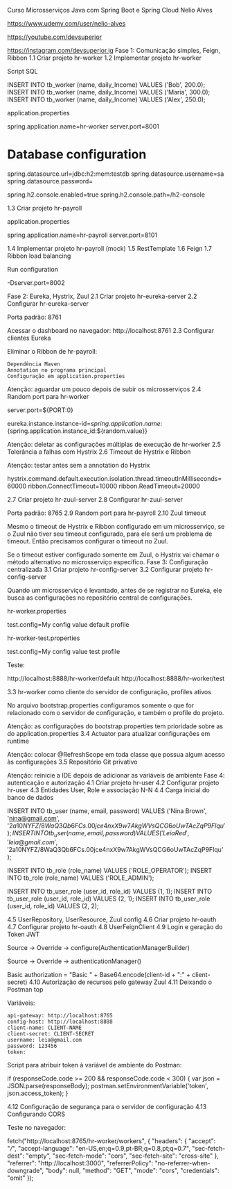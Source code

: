 Curso Microsserviços Java com Spring Boot e Spring Cloud
Nelio Alves

https://www.udemy.com/user/nelio-alves

https://youtube.com/devsuperior

https://instagram.com/devsuperior.ig
Fase 1: Comunicação simples, Feign, Ribbon
1.1 Criar projeto hr-worker
1.2 Implementar projeto hr-worker

Script SQL

INSERT INTO tb_worker (name, daily_Income) VALUES ('Bob', 200.0);
INSERT INTO tb_worker (name, daily_Income) VALUES ('Maria', 300.0);
INSERT INTO tb_worker (name, daily_Income) VALUES ('Alex', 250.0);

application.properties

spring.application.name=hr-worker
server.port=8001

# Database configuration
spring.datasource.url=jdbc:h2:mem:testdb
spring.datasource.username=sa
spring.datasource.password=

spring.h2.console.enabled=true
spring.h2.console.path=/h2-console

1.3 Criar projeto hr-payroll

application.properties

spring.application.name=hr-payroll
server.port=8101

1.4 Implementar projeto hr-payroll (mock)
1.5 RestTemplate
1.6 Feign
1.7 Ribbon load balancing

Run configuration

-Dserver.port=8002

Fase 2: Eureka, Hystrix, Zuul
2.1 Criar projeto hr-eureka-server
2.2 Configurar hr-eureka-server

Porta padrão: 8761

Acessar o dashboard no navegador: http://localhost:8761
2.3 Configurar clientes Eureka

Eliminar o Ribbon de hr-payroll:

    Dependência Maven
    Annotation no programa principal
    Configuração em application.properties

Atenção: aguardar um pouco depois de subir os microsserviços
2.4 Random port para hr-worker

server.port=${PORT:0}

eureka.instance.instance-id=${spring.application.name}:${spring.application.instance_id:${random.value}}

Atenção: deletar as configurações múltiplas de execução de hr-worker
2.5 Tolerância a falhas com Hystrix
2.6 Timeout de Hystrix e Ribbon

Atenção: testar antes sem a annotation do Hystrix

hystrix.command.default.execution.isolation.thread.timeoutInMilliseconds=60000
ribbon.ConnectTimeout=10000
ribbon.ReadTimeout=20000

2.7 Criar projeto hr-zuul-server
2.8 Configurar hr-zuul-server

Porta padrão: 8765
2.9 Random port para hr-payroll
2.10 Zuul timeout

Mesmo o timeout de Hystrix e Ribbon configurado em um microsserviço, se o Zuul não tiver seu timeout configurado, para ele será um problema de timeout. Então precisamos configurar o timeout no Zuul.

Se o timeout estiver configurado somente em Zuul, o Hystrix vai chamar o método alternativo no microsserviço específico.
Fase 3: Configuração centralizada
3.1 Criar projeto hr-config-server
3.2 Configurar projeto hr-config-server

Quando um microsserviço é levantado, antes de se registrar no Eureka, ele busca as configurações no repositório central de configurações.

hr-worker.properties

test.config=My config value default profile

hr-worker-test.properties

test.config=My config value test profile

Teste:

http://localhost:8888/hr-worker/default
http://localhost:8888/hr-worker/test

3.3 hr-worker como cliente do servidor de configuração, profiles ativos

No arquivo bootstrap.properties configuramos somente o que for relacionado com o servidor de configuração, e também o profile do projeto.

Atenção: as configurações do bootstrap.properties tem prioridade sobre as do application.properties
3.4 Actuator para atualizar configurações em runtime

Atenção: colocar @RefreshScope em toda classe que possua algum acesso às configurações
3.5 Repositório Git privativo

Atenção: reinicie a IDE depois de adicionar as variáveis de ambiente
Fase 4: autenticação e autorização
4.1 Criar projeto hr-user
4.2 Configurar projeto hr-user
4.3 Entidades User, Role e associação N-N
4.4 Carga inicial do banco de dados

INSERT INTO tb_user (name, email, password) VALUES ('Nina Brown', 'nina@gmail.com', '$2a$10$NYFZ/8WaQ3Qb6FCs.00jce4nxX9w7AkgWVsQCG6oUwTAcZqP9Flqu');
INSERT INTO tb_user (name, email, password) VALUES ('Leia Red', 'leia@gmail.com', '$2a$10$NYFZ/8WaQ3Qb6FCs.00jce4nxX9w7AkgWVsQCG6oUwTAcZqP9Flqu');

INSERT INTO tb_role (role_name) VALUES ('ROLE_OPERATOR');
INSERT INTO tb_role (role_name) VALUES ('ROLE_ADMIN');

INSERT INTO tb_user_role (user_id, role_id) VALUES (1, 1);
INSERT INTO tb_user_role (user_id, role_id) VALUES (2, 1);
INSERT INTO tb_user_role (user_id, role_id) VALUES (2, 2);

4.5 UserRepository, UserResource, Zuul config
4.6 Criar projeto hr-oauth
4.7 Configurar projeto hr-oauth
4.8 UserFeignClient
4.9 Login e geração do Token JWT

Source -> Override -> configure(AuthenticationManagerBuilder)

Source -> Override -> authenticationManager()

Basic authorization = "Basic " + Base64.encode(client-id + ":" + client-secret)
4.10 Autorização de recursos pelo gateway Zuul
4.11 Deixando o Postman top

Variáveis:

    api-gateway: http://localhost:8765
    config-host: http://localhost:8888
    client-name: CLIENT-NAME
    client-secret: CLIENT-SECRET
    username: leia@gmail.com
    password: 123456
    token:

Script para atribuir token à variável de ambiente do Postman:

if (responseCode.code >= 200 && responseCode.code < 300) {
    var json = JSON.parse(responseBody);
    postman.setEnvironmentVariable('token', json.access_token);
}

4.12 Configuração de segurança para o servidor de configuração
4.13 Configurando CORS

Teste no navegador:

fetch("http://localhost:8765/hr-worker/workers", {
  "headers": {
    "accept": "*/*",
    "accept-language": "en-US,en;q=0.9,pt-BR;q=0.8,pt;q=0.7",
    "sec-fetch-dest": "empty",
    "sec-fetch-mode": "cors",
    "sec-fetch-site": "cross-site"
  },
  "referrer": "http://localhost:3000",
  "referrerPolicy": "no-referrer-when-downgrade",
  "body": null,
  "method": "GET",
  "mode": "cors",
  "credentials": "omit"
});